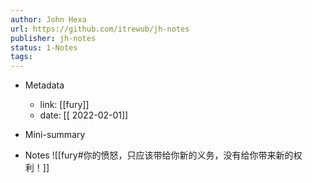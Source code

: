 ```yaml
---
author: John Hexa
url: https://github.com/itrewub/jh-notes
publisher: jh-notes
status: 1-Notes
tags: 
---
```

- Metadata
	- link: [[fury]]
	- date: [[ 2022-02-01]]
- Mini-summary

- Notes
![[fury#你的愤怒，只应该带给你新的义务，没有给你带来新的权利！]]